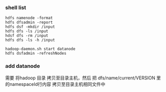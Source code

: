 ### shell list

	hdfs namenode -format
	hdfs dfsadmin -report
	hdfs dsf -mkdir /input
	hdfs dfs -ls /input
	hdsf dfs -rm /input
	hdfs dfs -ls -h /input
	
	hadoop-daemon.sh start datanode
	hdfs dsfadmin -refreshNodes

### add datanode
需要 将hadoop 目录 拷贝至目录主机，然后 把 dfs/name/current/VERSION 里的namespaceId行内容 拷贝至目录主机相同文件中

